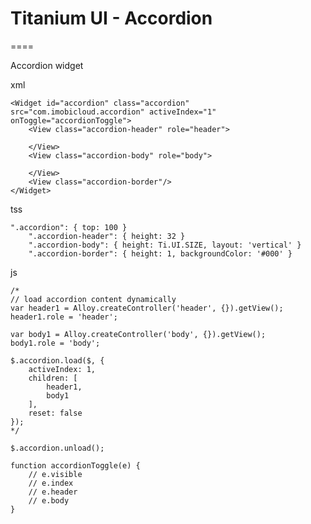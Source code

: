 # Titanium UI - Accordion

====

Accordion widget 

xml

	<Widget id="accordion" class="accordion" src="com.imobicloud.accordion" activeIndex="1" onToggle="accordionToggle">
		<View class="accordion-header" role="header">
			
		</View>
		<View class="accordion-body" role="body">
			
		</View>
		<View class="accordion-border"/>
	</Widget>

tss

	".accordion": { top: 100 }
	    ".accordion-header": { height: 32 }
	    ".accordion-body": { height: Ti.UI.SIZE, layout: 'vertical' }
	    ".accordion-border": { height: 1, backgroundColor: '#000' }

js 

	/*
	// load accordion content dynamically
	var header1 = Alloy.createController('header', {}).getView();
	header1.role = 'header';
	
	var body1 = Alloy.createController('body', {}).getView();
	body1.role = 'body';
	
	$.accordion.load($, {
		activeIndex: 1,
		children: [ 
			header1,
			body1
		],
		reset: false
	});
	*/
	
    $.accordion.unload();
    
    function accordionToggle(e) {
	  	// e.visible
	  	// e.index
	  	// e.header
	  	// e.body
	}

